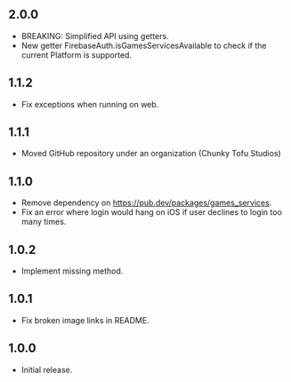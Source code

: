 ## 2.0.0

* BREAKING: Simplified API using getters.
* New getter FirebaseAuth.isGamesServicesAvailable to check if the current Platform is supported.

## 1.1.2

* Fix exceptions when running on web.

## 1.1.1

* Moved GitHub repository under an organization (Chunky Tofu Studios)

## 1.1.0

* Remove dependency on https://pub.dev/packages/games_services.
* Fix an error where login would hang on iOS if user declines to login too many times.

## 1.0.2

* Implement missing method.

## 1.0.1

* Fix broken image links in README.

## 1.0.0

* Initial release.
